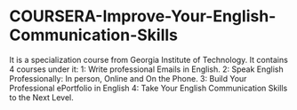 # COURSERA-Improve-Your-English-Communication-Skills
It is a specialization course from Georgia Institute of Technology.
It contains 4 courses under it:
1: Write professional Emails in English.
2: Speak English Professionally: In person, Online and On the Phone.
3: Build Your Professional ePortfolio in English
4: Take Your English Communication Skills to the Next Level.
